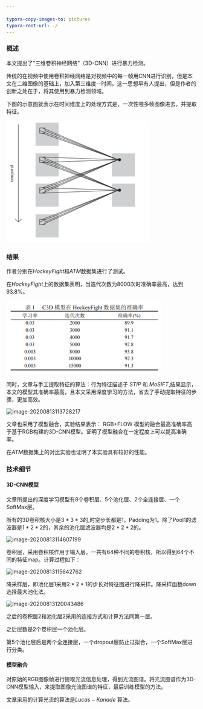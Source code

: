 ```yaml
---

typora-copy-images-to: pictures
typora-root-url: ./
---
```




### 概述

本文提出了“三维卷积神经网络”（3D-CNN）进行暴力检测。

传统的在视频中使用卷积神经网络是对视频中的每一帧用CNN进行识别，但是本文在二维图像的基础上，加入第三维度--时间。这一思想早有人提出，但是作者的创新之处在于，将其使用到暴力检测领域。

下图的示意图就表示在时间维度上的处理方式是，一次性喂多帧图像进去，并提取特征。

![image-20200813103555040](pictures\image-20200813103555040.png)

### 结果

作者分别在$HockeyFight$和$ATM$数据集进行了测试。

在$HockeyFight$上的数据集表明，当迭代次数为8000次时准确率最高，达到93.8%。

![image-20200813104120067](pictures\image-20200813104120067.png)

同时，文章与手工提取特征的算法：行为特征描述子 $STIP$ 和 $MoSIFT$,结果显示，本文的模型其准确率最高，且本文采用深度学习的方法，省去了手动提取特征的步骤，更加高效。

![image-20200813113728217](/pictures/image-20200813113728217.png)

文章也采用了模型融合，实验结果表示： RGB+FLOW 模型的融合最高准确率高于基于RGB构建的3D-CNN模型。证明了模型融合在一定程度上可以提高准确率。

在$ATM$数据集上的对比实验也证明了本实验具有较好的性能。



### 技术细节

#### 3D-CNN模型

文章所提出的深度学习模型有8个卷积层、5个池化层、2个全连接层、一个SoftMax层。

所有的3D卷积核大小是$3*3*3$的,时空步长都是1，Padding为1。除了Pool1的滤波器是$1*2*2$的，其余的池化层滤波器均是$2*2*2$的。

![image-20200813114607199](/pictures/image-20200813114607199.png)

卷积层，采用卷积核作用于输入层，一共有64种不同的卷积核，所以得到64个不同的特征map。计算过程如下：

![image-20200813115642762](/pictures/image-20200813115642762.png)

降采样层，即池化层1采用$2*2*1$的步长对特征图进行降采样。降采样函数down选择最大池化法。

![image-20200813120043486](/pictures/image-20200813120043486.png)

之后的卷积层2和池化层2采用的连接方式和计算方法同第一层。

之后层数是2个卷积层一个池化层。

第5个池化层后是两个全连接层，一个dropout层防止过拟合，一个SoftMax层进行分类。

#### 模型融合

对原始的RGB图像帧进行提取光流信息处理，得到光流图谱。将光流图谱作为3D-CNN模型输入，来提取图像光流图谱的特征，最后训练模型的方法。

文章采用的计算光流的算法是$Lucas-Kanade$ 算法。